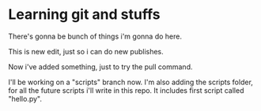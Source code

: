 # Learning git and stuffs

There's gonna be bunch of things i'm gonna do here.

This is new edit, just so i can do new publishes.

Now i've added something, just to try the pull command.

I'll be working on a "scripts" branch now.
I'm also adding the scripts folder, for all the future scripts i'll write in this repo.
It includes first script called "hello.py".
